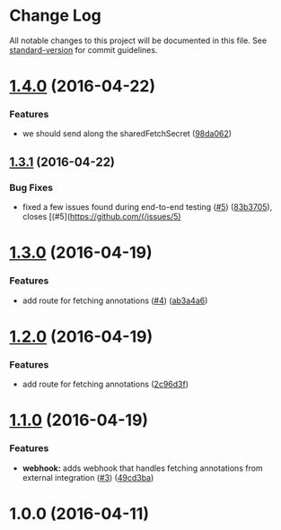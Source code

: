 # Change Log

All notable changes to this project will be documented in this file. See [standard-version](https://github.com/conventional-changelog/standard-version) for commit guidelines.

<a name="1.4.0"></a>
# [1.4.0](https://github.com/npm/annotation-api/compare/v1.3.1...v1.4.0) (2016-04-22)


### Features

* we should send along the sharedFetchSecret ([98da062](https://github.com/npm/annotation-api/commit/98da062))



<a name="1.3.1"></a>
## [1.3.1](https://github.com/npm/annotation-api/compare/v1.3.0...v1.3.1) (2016-04-22)


### Bug Fixes

* fixed a few issues found during end-to-end testing ([#5](https://github.com/npm/annotation-api/issues/5)) ([83b3705](https://github.com/npm/annotation-api/commit/83b3705)), closes [(#5](https://github.com/(/issues/5)



<a name="1.3.0"></a>
# [1.3.0](https://github.com/npm/annotation-api/compare/v1.1.0...v1.3.0) (2016-04-19)


### Features

* add route for fetching annotations ([#4](https://github.com/npm/annotation-api/issues/4)) ([ab3a4a6](https://github.com/npm/annotation-api/commit/ab3a4a6))



<a name="1.2.0"></a>
# [1.2.0](https://github.com/npm/annotation-api/compare/v1.1.0...v1.2.0) (2016-04-19)


### Features

* add route for fetching annotations ([2c96d3f](https://github.com/npm/annotation-api/commit/2c96d3f))



<a name="1.1.0"></a>
# [1.1.0](https://github.com/npm/annotation-api/compare/v1.0.0...v1.1.0) (2016-04-19)


### Features

* **webhook:** adds webhook that handles fetching annotations from external integration ([#3](https://github.com/npm/annotation-api/issues/3)) ([49cd3ba](https://github.com/npm/annotation-api/commit/49cd3ba))



<a name="1.0.0"></a>
# 1.0.0 (2016-04-11)
